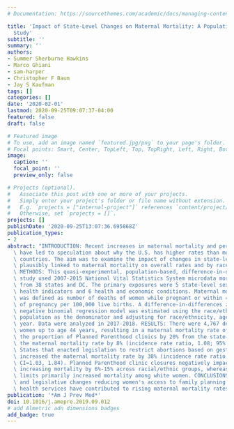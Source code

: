 ```yaml
---
# Documentation: https://sourcethemes.com/academic/docs/managing-content/

title: 'Impact of State-Level Changes on Maternal Mortality: A Population-Based, Quasi-Experimental
  Study'
subtitle: ''
summary: ''
authors:
- Summer Sherburne Hawkins
- Marco Ghiani
- sam-harper
- Christopher F Baum
- Jay S Kaufman
tags: []
categories: []
date: '2020-02-01'
lastmod: 2020-09-25T09:07:37-04:00
featured: false
draft: false

# Featured image
# To use, add an image named `featured.jpg/png` to your page's folder.
# Focal points: Smart, Center, TopLeft, Top, TopRight, Left, Right, BottomLeft, Bottom, BottomRight.
image:
  caption: ''
  focal_point: ''
  preview_only: false

# Projects (optional).
#   Associate this post with one or more of your projects.
#   Simply enter your project's folder or file name without extension.
#   E.g. `projects = ["internal-project"]` references `content/project/deep-learning/index.md`.
#   Otherwise, set `projects = []`.
projects: []
publishDate: '2020-09-25T13:07:36.695868Z'
publication_types:
- 2
abstract: "INTRODUCTION: Recent increases in maternal mortality and persistent disparities\
  \ have led to speculation about why the U.S. has higher rates than most high-income\
  \ countries. The aim was to examine the impact of changes in state-level factors\
  \ plausibly linked to maternal mortality on overall rates and by race/ethnicity.\
  \ METHODS: This quasi-experimental, population-based, difference-in-differences\
  \ study used 2007-2015 National Vital Statistics System microdata mortality files\
  \ from 38 states and DC. The primary exposures were 5 state-level sexual and reproductive\
  \ health indicators and 6 health and economic conditions. Maternal mortality rate\
  \ was defined as number of deaths of women while pregnant or within 42 days of termination\
  \ of pregnancy per 100,000 live births. A difference-in-differences zero-inflated\
  \ negative binomial regression model was estimated using the race/ethnicity-age-state-year\
  \ population as the denominator and adjusting for race/ethnicity, age, state, and\
  \ year. Data were analyzed in 2017-2018. RESULTS: There were 4,767 deaths among\
  \ women up to age 44 years, resulting in a maternal mortality rate of 17.9. Reducing\
  \ the proportion of Planned Parenthood clinics by 20% from the state-year mean increased\
  \ the maternal mortality rate by 8% (incidence rate ratio, 1.08; 95% CI=1.04, 1.12).\
  \ States that enacted legislation to restrict abortions based on gestational age\
  \ increased the maternal mortality rate by 38% (incidence rate ratio, 1.38; 95%\
  \ CI=1.03, 1.84). Planned Parenthood clinic closures negatively impacted all women,\
  \ increasing mortality by 6%-15% across racial/ethnic groups, whereas gestational\
  \ limits primarily increased mortality among white women. CONCLUSIONS: Recent fiscal\
  \ and legislative changes reducing women's access to family planning and reproductive\
  \ health services have contributed to rising maternal mortality rates."
publication: '*Am J Prev Med*'
doi: 10.1016/j.amepre.2019.09.012
# add Almetric adn dimensions badges
add_badge: true
---
```

